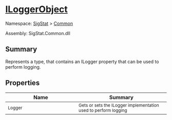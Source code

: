 # [ILoggerObject](./ILoggerObject.md)

Namespace: [SigStat](../README.md) > [Common](./README.md)

Assembly: SigStat.Common.dll

## Summary
Represents a type, that contains an ILogger property that can be used to perform logging.

## Properties

| Name<div><a href="#"><img width=400></a></div> | Summary<div><a href="#"><img width=475></a></div> | 
| --- | --- | 
| <sub>Logger</sub> | <sub>Gets or sets the ILogger implementation used to perform logging</sub> | 



